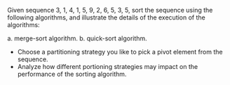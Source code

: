 Given sequence 3, 1, 4, 1, 5, 9, 2, 6, 5, 3, 5, sort the sequence using the
following algorithms, and illustrate the details of the execution of the
algorithms:

a. merge-sort algorithm.
b. quick-sort algorithm.
  * Choose a partitioning strategy you like to pick a pivot element from the sequence.
  * Analyze how different portioning strategies may impact on the performance of the sorting algorithm.

